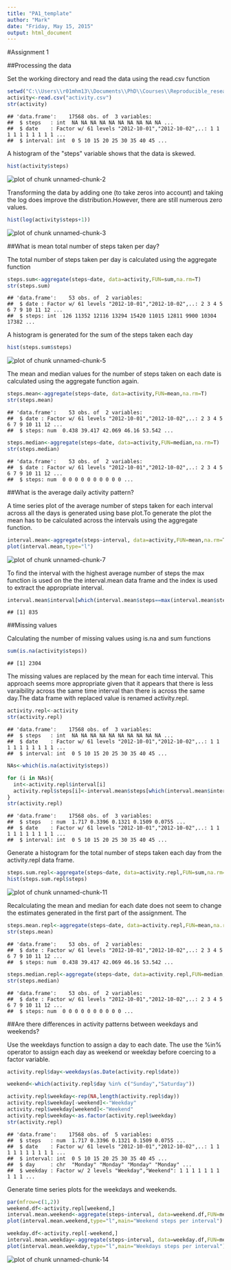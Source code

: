 ```yaml
---
title: "PA1_template"
author: "Mark"
date: "Friday, May 15, 2015"
output: html_document
---
```


#Assignment 1

##Processing the data

Set the working directory and read the data using the read.csv function


```r
setwd("C:\\Users\\r01mhm13\\Documents\\PhD\\Courses\\Reproducible_research")
activity<-read.csv("activity.csv")
str(activity)
```

```
## 'data.frame':	17568 obs. of  3 variables:
##  $ steps   : int  NA NA NA NA NA NA NA NA NA NA ...
##  $ date    : Factor w/ 61 levels "2012-10-01","2012-10-02",..: 1 1 1 1 1 1 1 1 1 1 ...
##  $ interval: int  0 5 10 15 20 25 30 35 40 45 ...
```

A histogram of the "steps" variable shows that the data is skewed.


```r
hist(activity$steps)
```

![plot of chunk unnamed-chunk-2](figure/unnamed-chunk-2-1.png) 

Transforming the data by adding one (to take zeros into account) and taking the log does improve the distribution.However, there are still numerous zero values.


```r
hist(log(activity$steps+1))
```

![plot of chunk unnamed-chunk-3](figure/unnamed-chunk-3-1.png) 

##What is mean total number of steps taken per day?

The total number of steps taken per day is calculated using the aggregate function


```r
steps.sum<-aggregate(steps~date, data=activity,FUN=sum,na.rm=T)
str(steps.sum)
```

```
## 'data.frame':	53 obs. of  2 variables:
##  $ date : Factor w/ 61 levels "2012-10-01","2012-10-02",..: 2 3 4 5 6 7 9 10 11 12 ...
##  $ steps: int  126 11352 12116 13294 15420 11015 12811 9900 10304 17382 ...
```

A histogram is generated for the sum of the steps taken each day


```r
hist(steps.sum$steps)
```

![plot of chunk unnamed-chunk-5](figure/unnamed-chunk-5-1.png) 

The mean and median values for the number of steps taken on each date is calculated using the aggregate function again.


```r
steps.mean<-aggregate(steps~date, data=activity,FUN=mean,na.rm=T)
str(steps.mean)
```

```
## 'data.frame':	53 obs. of  2 variables:
##  $ date : Factor w/ 61 levels "2012-10-01","2012-10-02",..: 2 3 4 5 6 7 9 10 11 12 ...
##  $ steps: num  0.438 39.417 42.069 46.16 53.542 ...
```

```r
steps.median<-aggregate(steps~date, data=activity,FUN=median,na.rm=T)
str(steps.median)
```

```
## 'data.frame':	53 obs. of  2 variables:
##  $ date : Factor w/ 61 levels "2012-10-01","2012-10-02",..: 2 3 4 5 6 7 9 10 11 12 ...
##  $ steps: num  0 0 0 0 0 0 0 0 0 0 ...
```

##What is the average daily activity pattern?

A time series plot of the average number of steps taken for each interval across all the days is generated using base plot.To generate the plot the mean has to be calculated across the intervals using the aggregate function.


```r
interval.mean<-aggregate(steps~interval, data=activity,FUN=mean,na.rm=T)
plot(interval.mean,type="l")
```

![plot of chunk unnamed-chunk-7](figure/unnamed-chunk-7-1.png) 

To find the interval with the highest average number of steps the max function is used on the the interval.mean data frame and the index is used to extract the appropriate interval.


```r
interval.mean$interval[which(interval.mean$steps==max(interval.mean$steps))]
```

```
## [1] 835
```


##Missing values 

Calculating the number of missing values using is.na and sum functions


```r
sum(is.na(activity$steps))
```

```
## [1] 2304
```

The missing values are replaced by the mean for each time interval. This approach seems more appropriate given that it appears that there is less varaibility across the same time interval than there is across the same day.The data frame with replaced value is renamed activity.repl.


```r
activity.repl<-activity
str(activity.repl)
```

```
## 'data.frame':	17568 obs. of  3 variables:
##  $ steps   : int  NA NA NA NA NA NA NA NA NA NA ...
##  $ date    : Factor w/ 61 levels "2012-10-01","2012-10-02",..: 1 1 1 1 1 1 1 1 1 1 ...
##  $ interval: int  0 5 10 15 20 25 30 35 40 45 ...
```

```r
NAs<-which(is.na(activity$steps))

for (i in NAs){
  int<-activity.repl$interval[i]
  activity.repl$steps[i]<-interval.mean$steps[which(interval.mean$interval==int)]
}
str(activity.repl)
```

```
## 'data.frame':	17568 obs. of  3 variables:
##  $ steps   : num  1.717 0.3396 0.1321 0.1509 0.0755 ...
##  $ date    : Factor w/ 61 levels "2012-10-01","2012-10-02",..: 1 1 1 1 1 1 1 1 1 1 ...
##  $ interval: int  0 5 10 15 20 25 30 35 40 45 ...
```


Generate a histogram for the total number of steps taken each day from the activity.repl data frame.


```r
steps.sum.repl<-aggregate(steps~date, data=activity.repl,FUN=sum,na.rm=T)
hist(steps.sum.repl$steps)
```

![plot of chunk unnamed-chunk-11](figure/unnamed-chunk-11-1.png) 

Recalculating the mean and median for each date does not seem to change the estimates generated in the first part of the assignment. The 


```r
steps.mean.repl<-aggregate(steps~date, data=activity.repl,FUN=mean,na.rm=T)
str(steps.mean)
```

```
## 'data.frame':	53 obs. of  2 variables:
##  $ date : Factor w/ 61 levels "2012-10-01","2012-10-02",..: 2 3 4 5 6 7 9 10 11 12 ...
##  $ steps: num  0.438 39.417 42.069 46.16 53.542 ...
```

```r
steps.median.repl<-aggregate(steps~date, data=activity.repl,FUN=median,na.rm=T)
str(steps.median)
```

```
## 'data.frame':	53 obs. of  2 variables:
##  $ date : Factor w/ 61 levels "2012-10-01","2012-10-02",..: 2 3 4 5 6 7 9 10 11 12 ...
##  $ steps: num  0 0 0 0 0 0 0 0 0 0 ...
```

##Are there differences in activity patterns between weekdays and weekends?

Use the weekdays function to assign a day to each date. The use the %in% operator to assign each day as weekend or weekday before coercing to a factor variable.


```r
activity.repl$day<-weekdays(as.Date(activity.repl$date))

weekend<-which(activity.repl$day %in% c("Sunday","Saturday"))

activity.repl$weekday<-rep(NA,length(activity.repl$day))
activity.repl$weekday[-weekend]<-"Weekday"
activity.repl$weekday[weekend]<-"Weekend"
activity.repl$weekday<-as.factor(activity.repl$weekday)
str(activity.repl)
```

```
## 'data.frame':	17568 obs. of  5 variables:
##  $ steps   : num  1.717 0.3396 0.1321 0.1509 0.0755 ...
##  $ date    : Factor w/ 61 levels "2012-10-01","2012-10-02",..: 1 1 1 1 1 1 1 1 1 1 ...
##  $ interval: int  0 5 10 15 20 25 30 35 40 45 ...
##  $ day     : chr  "Monday" "Monday" "Monday" "Monday" ...
##  $ weekday : Factor w/ 2 levels "Weekday","Weekend": 1 1 1 1 1 1 1 1 1 1 ...
```

Generate time series plots for the weekdays and weekends.


```r
par(mfrow=c(1,2))
weekend.df<-activity.repl[weekend,]
interval.mean.weekend<-aggregate(steps~interval, data=weekend.df,FUN=mean,na.rm=T)
plot(interval.mean.weekend,type="l",main="Weekend steps per interval")

weekday.df<-activity.repl[-weekend,]
interval.mean.weekday<-aggregate(steps~interval, data=weekday.df,FUN=mean,na.rm=T)
plot(interval.mean.weekday,type="l",main="Weekdays steps per interval")
```

![plot of chunk unnamed-chunk-14](figure/unnamed-chunk-14-1.png) 
